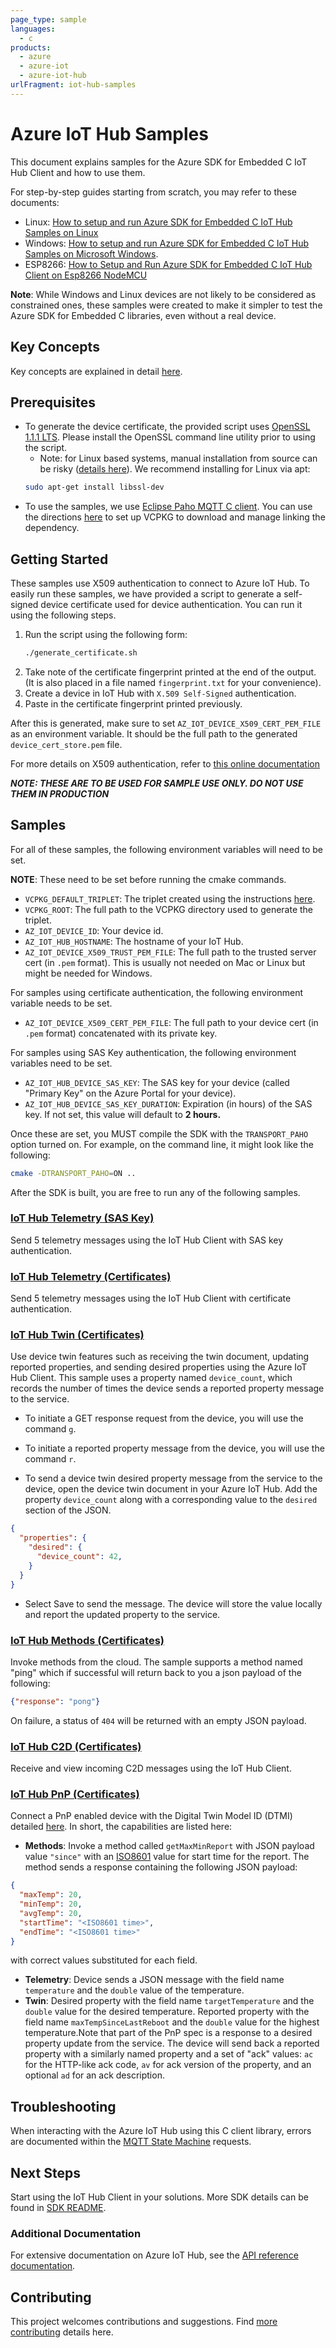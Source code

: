 ```yaml
---
page_type: sample
languages:
  - c
products:
  - azure
  - azure-iot
  - azure-iot-hub
urlFragment: iot-hub-samples
---
```


# Azure IoT Hub Samples

This document explains samples for the Azure SDK for Embedded C IoT Hub Client and how to use them.

For step-by-step guides starting from scratch, you may refer to these documents:
  - Linux: [How to setup and run Azure SDK for Embedded C IoT Hub Samples on Linux](./linux/how_to_iot_hub_samples_linux.md)
  - Windows: [How to setup and run Azure SDK for Embedded C IoT Hub Samples on Microsoft Windows](./windows/how_to_iot_hub_samples_windows.md).
  - ESP8266: [How to Setup and Run Azure SDK for Embedded C IoT Hub Client on Esp8266 NodeMCU](./aziot_esp8266/how_to_esp8266_nodemcu.md)

  **Note**: While Windows and Linux devices are not likely to be considered as constrained ones, these samples were created to make it simpler to test the Azure SDK for Embedded C libraries, even without a real device.


## Key Concepts

Key concepts are explained in detail [here][sdk_readme_key_concepts].

## Prerequisites

- To generate the device certificate, the provided script uses [OpenSSL 1.1.1 LTS](https://www.openssl.org/source/). Please
install the OpenSSL command line utility prior to using the script.
  - Note: for Linux based systems, manual installation from source can be risky ([details here](https://github.com/openssl/openssl/issues/11227#issuecomment-616445289)). We recommend installing for Linux via apt:
  ```bash
  sudo apt-get install libssl-dev
  ```
- To use the samples, we use [Eclipse Paho MQTT C client][Eclipse_Paho]. You can use the directions
[here][vcpkg_directions] to set up VCPKG to download and manage linking the dependency.

## Getting Started

These samples use X509 authentication to connect to Azure IoT Hub. To easily run these samples, we have provided
a script to generate a self-signed device certificate used for device authentication. You can run it using the following
steps.

1. Run the script using the following form:
    ```bash
    ./generate_certificate.sh
    ```
1. Take note of the certificate fingerprint printed at the end of the output. (It is also placed in a file
named `fingerprint.txt` for your convenience).
1. Create a device in IoT Hub with `X.509 Self-Signed` authentication.
1. Paste in the certificate fingerprint printed previously.

After this is generated, make sure to set `AZ_IOT_DEVICE_X509_CERT_PEM_FILE` as an environment variable. It should be the
full path to the generated `device_cert_store.pem` file.

For more details on X509 authentication, refer to [this online documentation](https://docs.microsoft.com/en-us/azure/iot-hub/iot-hub-x509ca-overview#how-to-register-the-x509-ca-certificate-to-iot-hub)

***NOTE: THESE ARE TO BE USED FOR SAMPLE USE ONLY. DO NOT USE THEM IN PRODUCTION***

## Samples

For all of these samples, the following environment variables will need to be set.

**NOTE**: These need to be set before running the cmake commands.

- `VCPKG_DEFAULT_TRIPLET`: The triplet created using the instructions [here][vcpkg_directions].
- `VCPKG_ROOT`: The full path to the VCPKG directory used to generate the triplet.
- `AZ_IOT_DEVICE_ID`: Your device id.
- `AZ_IOT_HUB_HOSTNAME`: The hostname of your IoT Hub.
- `AZ_IOT_DEVICE_X509_TRUST_PEM_FILE`: The full path to the trusted server cert (in `.pem` format). This is usually
not needed on Mac or Linux but might be needed for Windows.

For samples using certificate authentication, the following environment variable needs to be set.

- `AZ_IOT_DEVICE_X509_CERT_PEM_FILE`: The full path to your device cert (in `.pem` format) concatenated
 with its private key.

For samples using SAS Key authentication, the following environment variables need to be set.

- `AZ_IOT_HUB_DEVICE_SAS_KEY`: The SAS key for your device (called "Primary Key" on the Azure Portal for your device).
- `AZ_IOT_HUB_DEVICE_SAS_KEY_DURATION`: Expiration (in hours) of the SAS key. If not set, this value will default to **2 hours.**

Once these are set, you MUST compile the SDK with the `TRANSPORT_PAHO` option turned on. For example, on the command
line, it might look like the following:
```bash
cmake -DTRANSPORT_PAHO=ON ..
```

After the SDK is built, you are free to run any of the following samples.

### [IoT Hub Telemetry (SAS Key)][telemetry_sample_sas]
Send 5 telemetry messages using the IoT Hub Client with SAS key authentication.

### [IoT Hub Telemetry (Certificates)][telemetry_sample_cert]
Send 5 telemetry messages using the IoT Hub Client with certificate authentication.

### [IoT Hub Twin (Certificates)][twin_sample]
Use device twin features such as receiving the twin document, updating reported properties, and sending desired properties using the Azure IoT Hub Client.
This sample uses a property named `device_count`, which records the number of times the device sends a reported property message to the service.

* To initiate a GET response request from the device, you will use the command `g`.

* To initiate a reported property message from the device, you will use the command `r`.

* To send a device twin desired property message from the service to the device, open the device twin document in your Azure IoT Hub.  Add the property `device_count` along with a corresponding value to the `desired` section of the JSON.
```json
{
  "properties": {
    "desired": {
      "device_count": 42,
    }
  }
}
```
* Select Save to send the message. The device will store the value locally and report the updated property to the service.

### [IoT Hub Methods (Certificates)][methods_sample]
Invoke methods from the cloud. The sample supports a method named "ping"
which if successful will return back to you a json payload of the following:

```json
{"response": "pong"}
```

On failure, a status of `404` will be returned with an empty JSON payload.

### [IoT Hub C2D (Certificates)][c2d_sample]
Receive and view incoming C2D messages using the IoT Hub Client.

### [IoT Hub PnP (Certificates)][pnp_sample]
Connect a PnP enabled device with the Digital Twin Model ID (DTMI) detailed [here](https://github.com/Azure/opendigitaltwins-dtdl/blob/master/DTDL/v2/samples/Thermostat.json).
In short, the capabilities are listed here:
- **Methods**: Invoke a method called `getMaxMinReport` with JSON payload value `"since"` with an [ISO8601](https://en.wikipedia.org/wiki/ISO_8601) value for start time for the report. The method sends a response containing the following JSON payload:
```json
{
  "maxTemp": 20,
  "minTemp": 20,
  "avgTemp": 20,
  "startTime": "<ISO8601 time>",
  "endTime": "<ISO8601 time>"
}
```
with correct values substituted for each field.
- **Telemetry**: Device sends a JSON message with the field name `temperature` and the `double` value of the temperature.
- **Twin**: Desired property with the field name `targetTemperature` and the `double` value for the desired temperature. Reported property with the field name `maxTempSinceLastReboot` and the `double` value for the highest temperature.Note that part of the PnP spec is a response to a desired property update from the service. The device will send back a reported property with a similarly named property and a set of "ack" values: `ac` for the HTTP-like ack code, `av` for ack version of the property, and an optional `ad` for an ack description.

## Troubleshooting

When interacting with the Azure IoT Hub using this C client library, errors are documented within the [MQTT State Machine][error_codes] requests.

## Next Steps

Start using the IoT Hub Client in your solutions. More SDK details can be found in [SDK README][iot_client_readme].

### Additional Documentation

For extensive documentation on Azure IoT Hub, see the [API reference documentation][iot_hub_mqtt].

## Contributing

This project welcomes contributions and suggestions. Find [more contributing][sdk_readme_contributing] details here.

<!-- LINKS -->
[iot_client_readme]: https://github.com/Azure/azure-sdk-for-c/tree/master/sdk/docs/iot#azure-iot-clients
[sdk_readme_key_concepts]: https://github.com/Azure/azure-sdk-for-c/tree/master/sdk/docs/iot#azure-iot-clients
[vcpkg_directions]:https://github.com/Azure/azure-sdk-for-c#development-environment
[c2d_sample]: src/paho_iot_hub_c2d_example.c
[methods_sample]: src/paho_iot_hub_methods_example.c
[telemetry_sample_sas]: src/paho_iot_hub_sas_telemetry_example.c
[telemetry_sample_cert]: src/paho_iot_hub_telemetry_example.c
[twin_sample]: src/paho_iot_hub_twin_example.c
[pnp_sample]: src/paho_iot_hub_pnp_example.c
[iot_hub_mqtt]: https://docs.microsoft.com/en-us/azure/iot-hub/about-iot-hub
[error_codes]: ../../../../sdk/docs/iot/mqtt_state_machine.md#iot-service-errors
[Eclipse_Paho]: https://www.eclipse.org/paho/clients/c/
[sdk_readme_contributing]: https://github.com/Azure/azure-sdk-for-c/tree/master#contributing
